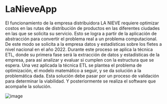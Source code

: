 # LaNieveApp
El funcionamiento de la empresa distribuidora LA NIEVE requiere optimizar costos en las rutas de 
distribución de productos en las diferentes ciudades en las que se solicita su servicio.
Esto se logra a partir de la aplicación de abstracción para convertir el problema real a un problema 
computacional. De este modo se solicita a la empresa datos y estadísticas sobre los fletes a nivel nacional en 
el año 2022.
Durante este proceso se aplica la técnica ETL, donde su primera fase será la extracción de datos y estadísticas 
de la empresa, para así analizar y evaluar si cumplen con la estructura que se espera. 
Una vez aplicada la técnica ETL se plantea el problema de optimización, el modelo matemático a seguir, y se 
da solución a la problemática dada. Esta solución debe pasar por un proceso de validación para determinar la 
viabilidad. Y posteriormente se realiza el software que acompañe la solución.

![image](https://github.com/edgarlozadagonzalez/LaNieveApp/assets/110056560/94f2e5ad-b592-45e7-8053-f209252fa785)

